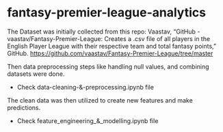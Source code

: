 # fantasy-premier-league-analytics

The Dataset was initially collected from this repo:
Vaastav, “GitHub - vaastav/Fantasy-Premier-League: Creates a .csv file of all players in the English Player League with their respective team and total fantasy points,” GitHub. https://github.com/vaastav/Fantasy-Premier-League/tree/master

Then data preprocessing steps like handling null values, and combining datasets were done.
- Check data-cleaning-&-preprocessing.ipynb file

The clean data was then utilized to create new features and make predictions.
- Check feature_engineering_&_modelling.ipynb file
